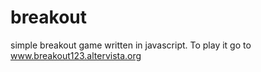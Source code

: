 # breakout
simple breakout game written in javascript.
To play it go to www.breakout123.altervista.org
